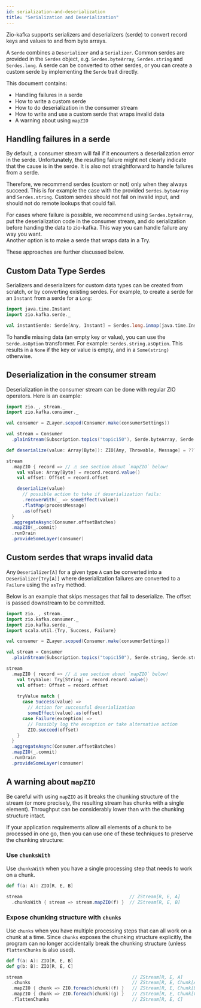 ```yaml
---
id: serialization-and-deserialization
title: "Serialization and Deserialization"
---
```


Zio-kafka supports serializers and deserializers (serde) to convert record keys and values to and from byte arrays.

A `Serde` combines a `Deserializer` and a `Serializer`. Common serdes are provided in the `Serdes` object, e.g.
`Serdes.byteArray`, `Serdes.string` and `Serdes.long`. A serde can be converted to other serdes, or you can create a
custom serde by implementing the `Serde` trait directly.

This document contains:

- Handling failures in a serde
- How to write a custom serde
- How to do deserialization in the consumer stream
- How to write and use a custom serde that wraps invalid data
- A warning about using `mapZIO`

## Handling failures in a serde

By default, a consumer stream will fail if it encounters a deserialization error in the serde. Unfortunately, the
resulting failure might not clearly indicate that the cause is in the serde. It is also not straightforward to handle
failures from a serde.

Therefore, we recommend serdes (custom or not) only when they always succeed. This is for example the case with the
provided `Serdes.byteArray` and `Serdes.string`. Custom serdes should not fail on invalid input, and should not do
remote lookups that could fail.

For cases where failure is possible, we recommend using `Serdes.byteArray`, put the deserialization code in the consumer
stream, and do serialization before handing the data to zio-kafka. This way you can handle failure any way you want.<br>
Another option is to make a serde that wraps data in a Try.

These approaches are further discussed below.

## Custom Data Type Serdes

Serializers and deserializers for custom data types can be created from scratch, or by converting existing
serdes. For example, to create a serde for an `Instant` from a serde for a `Long`:

```scala
import java.time.Instant
import zio.kafka.serde._

val instantSerde: Serde[Any, Instant] = Serdes.long.inmap(java.time.Instant.ofEpochMilli)(_.toEpochMilli)
```

To handle missing data (an empty key or value), you can use the `Serde.asOption` transformer. For example:
`Serdes.string.asOption`. This results in a `None` if the key or value is empty, and in a `Some(string)` otherwise.

## Deserialization in the consumer stream

Deserialization in the consumer stream can be done with regular ZIO operators. Here is an example:

```scala
import zio._, stream._
import zio.kafka.consumer._

val consumer = ZLayer.scoped(Consumer.make(consumerSettings))

val stream = Consumer
  .plainStream(Subscription.topics("topic150"), Serde.byteArray, Serde.byteArray)

def deserialize(value: Array[Byte]): ZIO[Any, Throwable, Message] = ???

stream 
  .mapZIO { record => // ⚠️ see section about `mapZIO` below!
    val value: Array[Byte] = record.record.value()
    val offset: Offset = record.offset

    deserialize(value)
      // possible action to take if deserialization fails:
      .recoverWith(_ => someEffect(value))
      .flatMap(processMessage)
      .as(offset)
  }
  .aggregateAsync(Consumer.offsetBatches)
  .mapZIO(_.commit)
  .runDrain
  .provideSomeLayer(consumer)
```

## Custom serdes that wraps invalid data

Any `Deserializer[A]` for a given type `A` can be converted into  a `Deserializer[Try[A]]` where deserialization
failures are converted to a `Failure` using the `asTry` method.

Below is an example that skips messages that fail to deserialize. The offset is passed downstream to be committed.

```scala
import zio._, stream._
import zio.kafka.consumer._
import zio.kafka.serde._
import scala.util.{Try, Success, Failure}

val consumer = ZLayer.scoped(Consumer.make(consumerSettings))

val stream = Consumer
  .plainStream(Subscription.topics("topic150"), Serde.string, Serde.string.asTry)

stream 
  .mapZIO { record => // ⚠️ see section about `mapZIO` below!
    val tryValue: Try[String] = record.record.value()
    val offset: Offset = record.offset
  
    tryValue match {
      case Success(value) =>
        // Action for successful deserialization
        someEffect(value).as(offset)
      case Failure(exception) =>
        // Possibly log the exception or take alternative action
        ZIO.succeed(offset)
    }
  }
  .aggregateAsync(Consumer.offsetBatches)
  .mapZIO(_.commit)
  .runDrain
  .provideSomeLayer(consumer)
```

## A warning about `mapZIO`

Be careful with using `mapZIO` as it breaks the chunking structure of the stream (or more precisely, the resulting
stream has chunks with a single element). Throughput can be considerably lower than with the chunking structure intact.

If your application requirements allow all elements of a chunk to be processed in one go, then you can use one of these
techniques to preserve the chunking structure:

### Use `chunksWith`

Use `chunksWith` when you have a single processing step that needs to work on a chunk.

```scala
def f(a: A): ZIO[R, E, B]

stream                                        // ZStream[R, E, A]
  .chunksWith { stream => stream.mapZIO(f) }  // ZStream[R, E, B]
```

### Expose chunking structure with `chunks`

Use `chunks` when you have multiple processing steps that can all work on a chunk at a time. Since `chunks` exposes the
chunking structure explicitly, the program can no longer accidentally break the chunking structure (unless
`flattenChunks` is also used).

```scala
def f(a: A): ZIO[R, E, B]
def g(b: B): ZIO[R, E, C]

stream                                         // ZStream[R, E, A]
  .chunks                                      // ZStream[R, E, Chunk[A]]
  .mapZIO { chunk => ZIO.foreach(chunk)(f) }   // ZStream[R, E, Chunk[B]]
  .mapZIO { chunk => ZIO.foreach(chunk)(g) }   // ZStream[R, E, Chunk[C]]
  .flattenChunks                               // ZStream[R, E, C]
```
